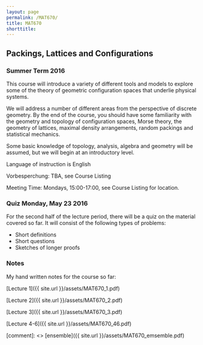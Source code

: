 ```yaml
---
layout: page
permalink: /MAT670/
title: MAT670
shorttitle:
---
```



## Packings, Lattices and Configurations

### Summer Term 2016

This course will introduce a variety of different tools and models to explore some of the theory 
of geometric configuration spaces that underlie physical systems.

We will address a number of different areas from the perspective of discrete geometry. By
the end of the course, you should have some familiarity with the geometry and topology of configuration spaces,
Morse theory, the geometry of lattices, maximal density arrangements, random packings and statistical mechanics.

Some basic knowledge of topology, analysis, algebra and geometry will be assumed, but we will begin at an introductory level.  

Language of instruction is English


Vorbesperchung: TBA, see Course Listing

Meeting Time: Mondays, 15:00-17:00, see Course Listing for location.

### Quiz Monday, May 23 2016

For the second half of the lecture period, there will be a quiz on the material covered so far. It will consist of the following types of problems:

 - Short definitions
 - Short questions
 - Sketches of longer proofs
 
 
 
 



### Notes

My hand written notes for the course so far:

 [Lecture 1]({{ site.url }}/assets/MAT670_1.pdf)

 [Lecture 2]({{ site.url }}/assets/MAT670_2.pdf)

 [Lecture 3]({{ site.url }}/assets/MAT670_3.pdf)
 
 [Lecture 4-6]({{ site.url }}/assets/MAT670_46.pdf)

 [comment]: <> [ensemble]({{ site.url }}/assets/MAT670_emsemble.pdf)

